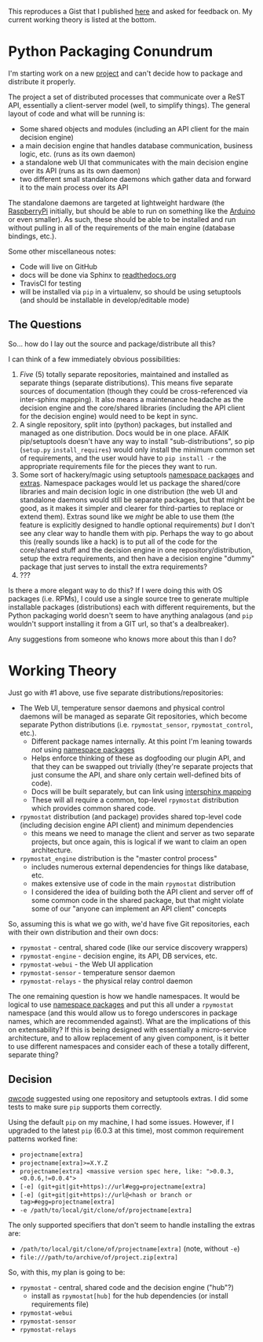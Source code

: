This reproduces a Gist that I published [here](https://gist.github.com/jantman/d38ae4552c5a78cee6af) and asked for feedback on. My current working theory is listed at the bottom.

Python Packaging Conundrum
===========================

I'm starting work on a new [project](https://github.com/jantman/RPyMostat/tree/PoC) and can't decide how to package and distribute it properly.

The project a set of distributed processes that communicate over a ReST API, essentially a client-server model (well, to simplify things). The general layout of code and what will be running is:

* Some shared objects and modules (including an API client for the main decision engine)
* a main decision engine that handles database communication, business logic, etc. (runs as its own daemon)
* a standalone web UI that communicates with the main decision engine over its API (runs as its own daemon)
* two different small standalone daemons which gather data and forward it to the main process over its API

The standalone daemons are targeted at lightweight hardware (the [RaspberryPi](http://www.raspberrypi.org/) initially, but should be able to run on something like the [Arduino](http://arduino.cc/) or even smaller). As such, these should be able to be installed and run without pulling in all of the requirements of the main engine (database bindings, etc.).

Some other miscellaneous notes:

* Code will live on GitHub
* docs will be done via Sphinx to [readthedocs.org](https://readthedocs.org/)
* TravisCI for testing
* will be installed via `pip` in a virtualenv, so should be using setuptools (and should be installable in develop/editable mode)

The Questions
--------------

So... how do I lay out the source and package/distribute all this?

I can think of a few immediately obvious possibilities:

1. _Five_ (5) totally separate repositories, maintained and installed as separate things (separate distributions). This means five separate sources of documentation (though they could be cross-referenced via inter-sphinx mapping). It also means a maintenance headache as the decision engine and the core/shared libraries (including the API client for the decision engine) would need to be kept in sync.
1. A single repository, split into (python) packages, but installed and managed as one distribution. Docs would be in one place. AFAIK pip/setuptools doesn't have any way to install "sub-distributions", so pip (`setup.py` `install_requires`) would only install the minimum common set of requirements, and the user would have to `pip install -r` the appropriate requirements file for the pieces they want to run.
1. Some sort of hackery/magic using setuptools [namespace packages](http://pythonhosted.org/setuptools/setuptools.html#namespace-packages) and [extras](http://pythonhosted.org/setuptools/setuptools.html#declaring-extras-optional-features-with-their-own-dependencies). Namespace packages would let us package the shared/core libraries and main decision logic in one distribution (the web UI and standalone daemons would still be separate packages, but that might be good, as it makes it simpler and clearer for third-parties to replace or extend them). Extras sound like we *might* be able to use them (the feature is explicitly designed to handle optional requirements) _but_ I don't see any clear way to handle them with pip. Perhaps the way to go about this (really sounds like a hack) is to put all of the code for the core/shared stuff and the decision engine in one repository/distribution, setup the extra requirements, and then have a decision engine "dummy" package that just serves to install the extra requirements?
1. ???

Is there a more elegant way to do this? If I were doing this with OS packages (i.e. RPMs), I could use a single source tree to generate multiple installable packages (distributions) each with different requirements, but the Python packaging world doesn't seem to have anything analagous (and `pip` wouldn't support installing it from a GIT url, so that's a dealbreaker).

Any suggestions from someone who knows more about this than I do?

Working Theory
==============

Just go with #1 above, use five separate distributions/repositories:

* The Web UI, temperature sensor daemons and physical control daemons will be managed as separate Git repositories, which become separate Python distributions (i.e. `rpymostat_sensor`, `rpymostat_control`, etc.).
  * Different package names internally. At this point I'm leaning towards _not_ using [namespace packages](http://pythonhosted.org/setuptools/setuptools.html#namespace-packages)
  * Helps enforce thinking of these as dogfooding our plugin API, and that they can be swapped out trivially (they're separate projects that just consume the API, and share only certain well-defined bits of code).
  * Docs will be built separately, but can link using [intersphinx mapping](http://sphinx-doc.org/ext/intersphinx.html)
  * These will all require a common, top-level `rpymostat` distribution which provides common shared code.
* `rpymostat` distribution (and package) provides shared top-level code (including decision engine API client) and minimum dependencies
  * this means we need to manage the client and server as two separate projects, but once again, this is logical if we want to claim an open architecture.
* `rpymostat_engine` distribution is the "master control process"
  * includes numerous external dependencies for things like database, etc.
  * makes extensive use of code in the main `rpymostat` distribution
  * I considered the idea of building both the API client and server off of some common code in the shared package, but that might violate some of our "anyone can implement an API client" concepts

So, assuming this is what we go with, we'd have five Git repositories, each with their own distribution and their own docs:

* `rpymostat` - central, shared code (like our service discovery wrappers)
* `rpymostat-engine` - decision engine, its API, DB services, etc.
* `rpymostat-webui` - the Web UI application
* `rpymostat-sensor` - temperature sensor daemon
* `rpymostat-relays` - the physical relay control daemon

The one remaining question is how we handle namespaces. It would be logical to use [namespace packages](http://pythonhosted.org/setuptools/setuptools.html#namespace-packages)
and put this all under a `rpymostat` namespace (and this would allow us to forego underscores in package names, which are recommended against). What are the implications
of this on extensability? If this is being designed with essentially a micro-service architecture, and to allow replacement of any given component, is it better to
use different namespaces and consider each of these a totally different, separate thing?

Decision
--------

[qwcode](https://github.com/qwcode) suggested using one repository and setuptools extras. I did some tests to make sure `pip` supports them correctly.

Using the default `pip` on my machine, I had some issues. However, if I upgraded to the latest `pip` (6.0.3 at this time), most common requirement patterns worked fine:

* `projectname[extra]`
* `projectname[extra]>=X.Y.Z`
* `projectname[extra] <massive version spec here, like: ">0.0.3,<0.0.6,!=0.0.4">`
* `[-e] (git+git|git+https)://url#egg=projectname[extra]`
* `[-e] (git+git|git+https)://url@<hash or branch or tag>#egg=projectname[extra]`
* `-e /path/to/local/git/clone/of/projectname[extra]`

The only supported specifiers that don't seem to handle installing the extras are:

* `/path/to/local/git/clone/of/projectname[extra]` (note, without `-e`)
* `file:///path/to/archive/of/project.zip[extra]`

So, with this, my plan is going to be:

* `rpymostat` - central, shared code and the decision engine ("hub"?)
  * install as `rpymostat[hub]` for the hub dependencies (or install requirements file)
* `rpymostat-webui`
* `rpymostat-sensor`
* `rpymostat-relays`
